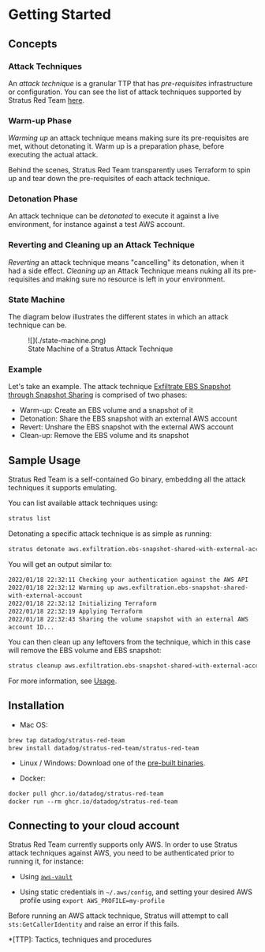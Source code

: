 # Getting Started

## Concepts

### Attack Techniques

An *attack technique* is a granular TTP that has *pre-requisites* infrastructure or configuration.
You can see the list of attack techniques supported by Stratus Red Team [here](../attack-techniques/list.md).

### Warm-up Phase

*Warming up* an attack technique means making sure its pre-requisites are met, without detonating it. 
Warm up is a preparation phase, before executing the actual attack.

Behind the scenes, Stratus Red Team transparently uses Terraform to spin up and tear down the pre-requisites of each attack technique.


### Detonation Phase

An attack technique can be *detonated* to execute it against a live environment, for instance against a test AWS account.

### Reverting and Cleaning up an Attack Technique

*Reverting* an attack technique means "cancelling" its detonation, when it had a side effect. *Cleaning up* an Attack Technique means nuking all its pre-requisites and making sure no resource is left in your environment.

### State Machine

The diagram below illustrates the different states in which an attack technique can be.

<figure markdown>
![](./state-machine.png)
<figcaption>State Machine of a Stratus Attack Technique</figcaption>
</figure>

### Example

Let's take an example. The attack technique [Exfiltrate EBS Snapshot through Snapshot Sharing](../../attack-techniques/AWS/aws.exfiltration.ebs-snapshot-shared-with-external-account/) is comprised of two phases:

- Warm-up: Create an EBS volume and a snapshot of it
- Detonation: Share the EBS snapshot with an external AWS account
- Revert: Unshare the EBS snapshot with the external AWS account
- Clean-up: Remove the EBS volume and its snapshot

## Sample Usage

Stratus Red Team is a self-contained Go binary, embedding all the attack techniques it supports emulating.

You can list available attack techniques using:

```bash
stratus list
```

Detonating a specific attack technique is as simple as running:

```bash
stratus detonate aws.exfiltration.ebs-snapshot-shared-with-external-account
```

You will get an output similar to:

```
2022/01/18 22:32:11 Checking your authentication against the AWS API
2022/01/18 22:32:12 Warming up aws.exfiltration.ebs-snapshot-shared-with-external-account
2022/01/18 22:32:12 Initializing Terraform
2022/01/18 22:32:19 Applying Terraform
2022/01/18 22:32:43 Sharing the volume snapshot with an external AWS account ID...
```

You can then clean up any leftovers from the technique, which in this case will remove the EBS volume and EBS snapshot:

```bash
stratus cleanup aws.exfiltration.ebs-snapshot-shared-with-external-account
```

For more information, see [Usage](./usage.md).

## Installation

- Mac OS: 

```
brew tap datadog/stratus-red-team
brew install datadog/stratus-red-team/stratus-red-team
```

- Linux / Windows: Download one of the [pre-built binaries](https://github.com/datadog/stratus-red-team/releases).

- Docker:

```
docker pull ghcr.io/datadog/stratus-red-team
docker run --rm ghcr.io/datadog/stratus-red-team
```

## Connecting to your cloud account

Stratus Red Team currently supports only AWS. In order to use Stratus attack techniques against AWS, you need to be authenticated prior to running it, for instance:

- Using [`aws-vault`](https://github.com/99designs/aws-vault)

- Using static credentials in `~/.aws/config`, and setting your desired AWS profile using `export AWS_PROFILE=my-profile`

Before running an AWS attack technique, Stratus will attempt to call `sts:GetCallerIdentity` and raise an error if this fails.


*[TTP]: Tactics, techniques and procedures